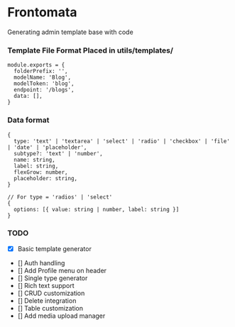 # Frontomata

Generating admin template base with code

### Template File Format Placed in utils/templates/

```
module.exports = {
  folderPrefix: '',
  modelName: 'Blog',
  modelToken: 'blog',
  endpoint: '/blogs',
  data: [],
}
```

### Data format

```
{
  type: 'text' | 'textarea' | 'select' | 'radio' | 'checkbox' | 'file' | 'date' | 'placeholder',
  subtype?: 'text' | 'number',
  name: string,
  label: string,
  flexGrow: number,
  placeholder: string,
}

// For type = 'radios' | 'select'
{
  options: [{ value: string | number, label: string }]
}
```

### TODO

- [x] Basic template generator
- [] Auth handling
- [] Add Profile menu on header
- [] Single type generator
- [] Rich text support
- [] CRUD customization
- [] Delete integration
- [] Table customization
- [] Add media upload manager
